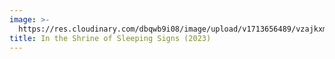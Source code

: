 ```yaml
---
image: >-
  https://res.cloudinary.com/dbqwb9i08/image/upload/v1713656489/vzajkxmtvww2ckip3hfl.jpg
title: In the Shrine of Sleeping Signs (2023)
---
```


